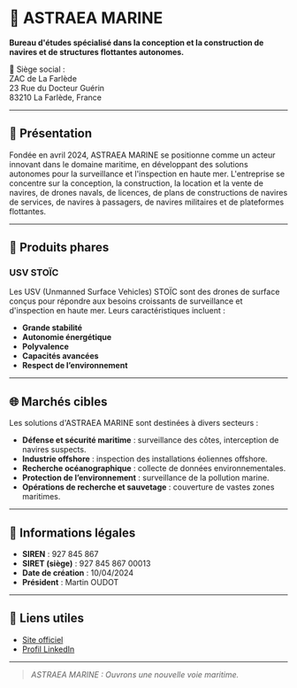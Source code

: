 # 🌊 ASTRAEA MARINE

**Bureau d'études spécialisé dans la conception et la construction de navires et de structures flottantes autonomes.**

📍 Siège social :  
ZAC de La Farlède  
23 Rue du Docteur Guérin  
83210 La Farlède, France

---

## 🧭 Présentation

Fondée en avril 2024, ASTRAEA MARINE se positionne comme un acteur innovant dans le domaine maritime, en développant des solutions autonomes pour la surveillance et l'inspection en haute mer. L'entreprise se concentre sur la conception, la construction, la location et la vente de navires, de drones navals, de licences, de plans de constructions de navires de services, de navires à passagers, de navires militaires et de plateformes flottantes.

---

## 🚀 Produits phares

### USV STOÏC

Les USV (Unmanned Surface Vehicles) STOÏC sont des drones de surface conçus pour répondre aux besoins croissants de surveillance et d'inspection en haute mer. Leurs caractéristiques incluent :

- **Grande stabilité**
- **Autonomie énergétique**
- **Polyvalence**
- **Capacités avancées**
- **Respect de l’environnement**

---

## 🌐 Marchés cibles

Les solutions d'ASTRAEA MARINE sont destinées à divers secteurs :

- **Défense et sécurité maritime** : surveillance des côtes, interception de navires suspects.
- **Industrie offshore** : inspection des installations éoliennes offshore.
- **Recherche océanographique** : collecte de données environnementales.
- **Protection de l’environnement** : surveillance de la pollution marine.
- **Opérations de recherche et sauvetage** : couverture de vastes zones maritimes.

---

## 📄 Informations légales

- **SIREN** : 927 845 867
- **SIRET (siège)** : 927 845 867 00013
- **Date de création** : 10/04/2024
- **Président** : Martin OUDOT

---

## 🔗 Liens utiles

- [Site officiel](https://www.astraea-marine.com/)
- [Profil LinkedIn](https://www.linkedin.com/company/astraea-marine)

---

> *ASTRAEA MARINE : Ouvrons une nouvelle voie maritime.*

